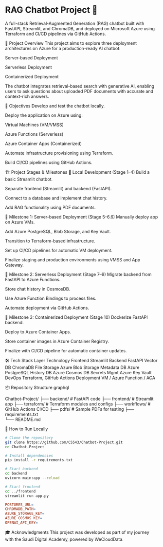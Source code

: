 # RAG Chatbot Project 🤖

A full-stack Retrieval-Augmented Generation (RAG) chatbot built with FastAPI, Streamlit, and ChromaDB, and deployed on Microsoft Azure using Terraform and CI/CD pipelines via GitHub Actions.

📌 Project Overview
This project aims to explore three deployment architectures on Azure for a production-ready AI chatbot:

Server-based Deployment

Serverless Deployment

Containerized Deployment

The chatbot integrates retrieval-based search with generative AI, enabling users to ask questions about uploaded PDF documents with accurate and context-rich answers.

🎯 Objectives
Develop and test the chatbot locally.

Deploy the application on Azure using:

Virtual Machines (VM/VMSS)

Azure Functions (Serverless)

Azure Container Apps (Containerized)

Automate infrastructure provisioning using Terraform.

Build CI/CD pipelines using GitHub Actions.

🏗️ Project Stages & Milestones
🔹 Local Development (Stage 1–4)
Build a basic Streamlit chatbot.

Separate frontend (Streamlit) and backend (FastAPI).

Connect to a database and implement chat history.

Add RAG functionality using PDF documents.

🔹 Milestone 1: Server-based Deployment (Stage 5–6.6)
Manually deploy app on Azure VMs.

Add Azure PostgreSQL, Blob Storage, and Key Vault.

Transition to Terraform-based infrastructure.

Set up CI/CD pipelines for automatic VM deployment.

Finalize staging and production environments using VMSS and App Gateway.

🔹 Milestone 2: Serverless Deployment (Stage 7–9)
Migrate backend from FastAPI to Azure Functions.

Store chat history in CosmosDB.

Use Azure Function Bindings to process files.

Automate deployment via GitHub Actions.

🔹 Milestone 3: Containerized Deployment (Stage 10)
Dockerize FastAPI backend.

Deploy to Azure Container Apps.

Store container images in Azure Container Registry.

Finalize with CI/CD pipeline for automatic container updates.

🛠️ Tech Stack
Layer	Technology
Frontend	Streamlit
Backend	FastAPI
Vector DB	ChromaDB
File Storage	Azure Blob Storage
Metadata DB	Azure PostgreSQL
History DB	Azure Cosmos DB
Secrets Mgmt	Azure Key Vault
DevOps	Terraform, GitHub Actions
Deployment	VM / Azure Function / ACA

📦 Repository Structure
graphql

Chatbot-Project/
├── backend/             # FastAPI code
├── frontend/            # Streamlit app
├── terraform/           # Terraform modules and configs
├── workflows/           # GitHub Actions CI/CD
├── pdfs/                # Sample PDFs for testing
├── requirements.txt     
└── README.md


🚀 How to Run Locally

``` bash
# Clone the repository
git clone https://github.com/C5543/Chatbot-Project.git
cd Chatbot-Project

# Install dependencies
pip install -r requirements.txt

# Start backend
cd backend
uvicorn main:app --reload

# Start frontend
cd ../frontend
streamlit run app.py
```

``` makefile
POSTGRES_URL=
CHROMADB_PATH=
AZURE_STORAGE_KEY=
AZURE_COSMOS_KEY=
OPENAI_API_KEY=
```
🎓 Acknowledgments
This project was developed as part of my journey with the Saudi Digital Academy, powered by WeCloudData.
